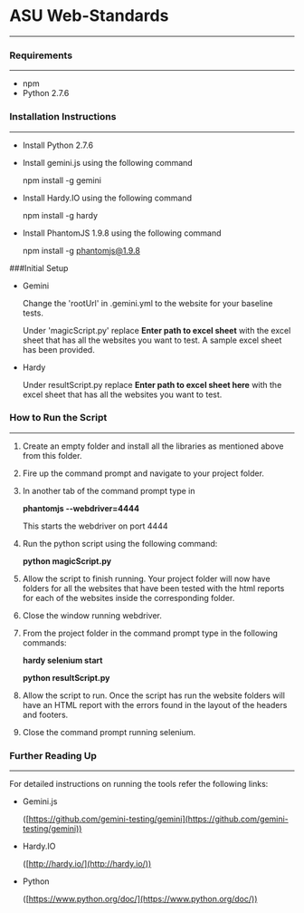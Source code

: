 # ASU Web-Standards

___________________________________

### Requirements
*********
+ npm 
+ Python 2.7.6

### Installation Instructions
***************
+ Install Python 2.7.6

+ Install gemini.js using the following command

	npm install -g gemini
	
+ Install Hardy.IO using the following command

	npm install -g hardy

+ Install PhantomJS 1.9.8 using the following command

	npm install -g phantomjs@1.9.8
	
###Initial Setup

+ Gemini
	
	Change the 'rootUrl' in .gemini.yml to the website for your baseline tests.
	
	Under 'magicScript.py' replace **Enter path to excel sheet** with the excel sheet that has all the websites you want to test. A sample excel sheet has been provided.
	
+ Hardy

	Under resultScript.py replace **Enter path to excel sheet here** with the excel sheet that has all the websites you want to test. 
	
### How to Run the Script
*************

1. Create an empty folder and install all the libraries as mentioned above from      this folder.
2. Fire up the command prompt and navigate to your project folder. 
3. In another tab of the command prompt type in 
	
	<b>phantomjs --webdriver=4444</b>
	
	This starts the webdriver on port 4444
4. Run the python script using the following command: 
	
	<b>python magicScript.py</b>

5. Allow the script to finish running. Your project folder will now have folders for all the websites that have been tested with the html reports for each of the websites inside the corresponding folder.
6.  Close the window running webdriver. 
7.  From the project folder in the command prompt type in the following commands:
	
	<b>hardy selenium start</b>
	
	<b>python resultScript.py</b>
8. Allow the script to run. Once the script has run the website folders will have an HTML report with the errors found in the layout of the headers and footers. 
9. Close the command prompt running selenium. 

### Further Reading Up
**********************
For detailed instructions on running the tools refer the following links:

* Gemini.js

	([https://github.com/gemini-testing/gemini](https://github.com/gemini-testing/gemini))

* Hardy.IO

	([http://hardy.io/](http://hardy.io/))
	
* Python

	([https://www.python.org/doc/](https://www.python.org/doc/))

